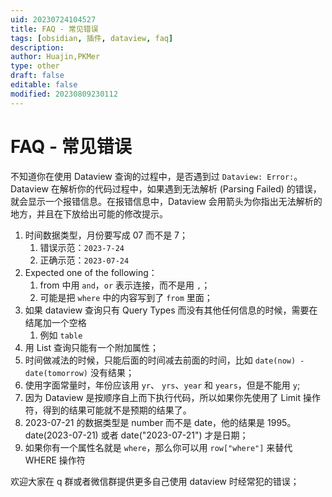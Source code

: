 ```yaml
---
uid: 20230724104527
title: FAQ - 常见错误
tags: [obsidian, 插件, dataview, faq]
description: 
author: Huajin,PKMer
type: other
draft: false
editable: false
modified: 20230809230112
---
```


# FAQ - 常见错误

不知道你在使用 Dataview 查询的过程中，是否遇到过 `Dataview: Error:`。Dataview 在解析你的代码过程中，如果遇到无法解析 (Parsing Failed) 的错误，就会显示一个报错信息。在报错信息中，Dataview 会用箭头为你指出无法解析的地方，并且在下放给出可能的修改提示。

1. 时间数据类型，月份要写成 07 而不是 7；
	1. 错误示范：`2023-7-24`
	2. 正确示范：`2023-07-24`
2. Expected one of the following：
	1. from 中用 `and`，`or` 表示连接，而不是用 `,`；
	2. 可能是把 `where` 中的内容写到了 `from` 里面；
3. 如果 dataview 查询只有 Query Types 而没有其他任何信息的时候，需要在结尾加一个空格
	1. 例如 `table `
4. 用 List 查询只能有一个附加属性；
5. 时间做减法的时候，只能后面的时间减去前面的时间，比如 `date(now) - date(tomorrow)` 没有结果；
6. 使用字面常量时，年份应该用 `yr`、 `yrs`、`year` 和 `years`，但是不能用 `y`;
7. 因为 Dataview 是按顺序自上而下执行代码，所以如果你先使用了 Limit 操作符，得到的结果可能就不是预期的结果了。
8. 2023-07-21 的数据类型是 number 而不是 date，他的结果是 1995。date(2023-07-21) 或者 date("2023-07-21") 才是日期；
9. 如果你有一个属性名就是 `where`，那么你可以用 `row["where"]` 来替代 WHERE 操作符

欢迎大家在 q 群或者微信群提供更多自己使用 dataview 时经常犯的错误；